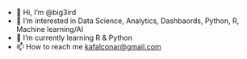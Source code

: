 - 👋 Hi, I’m @big3ird
- 👀 I’m interested in Data Science, Analytics, Dashbaords, Python, R, Machine learning/AI
- 🌱 I’m currently learning R & Python 
- 📫 How to reach me kafalconar@gmail.com

<!---
big3ird/big3ird is a ✨ special ✨ repository because its `README.md` (this file) appears on your GitHub profile.
You can click the Preview link to take a look at your changes.
--->
